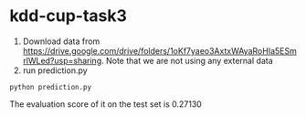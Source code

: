 # kdd-cup-task3

1. Download data from https://drive.google.com/drive/folders/1oKf7yaeo3AxtxWAyaRoHIa5ESmrlWLed?usp=sharing. Note that we are not using any external data
2. run prediction.py

`python prediction.py`

The evaluation score of it on the test set is 0.27130
